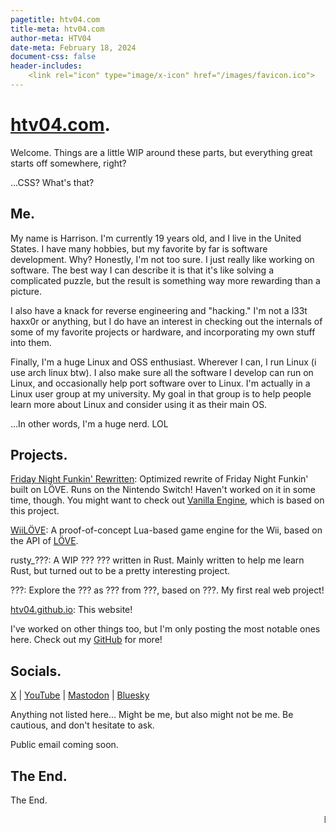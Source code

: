 ```yaml
---
pagetitle: htv04.com
title-meta: htv04.com
author-meta: HTV04
date-meta: February 18, 2024
document-css: false
header-includes:
    <link rel="icon" type="image/x-icon" href="/images/favicon.ico">
---
```


# [htv04.com](https://htv04.com).
Welcome. Things are a little WIP around these parts, but everything great starts off somewhere, right?

...CSS? What's that?

## Me.
My name is Harrison. I'm currently 19 years old, and I live in the United States. I have many hobbies, but my favorite by far is software development. Why? Honestly, I'm not too sure. I just really like working on software. The best way I can describe it is that it's like solving a complicated puzzle, but the result is something way more rewarding than a picture.

I also have a knack for reverse engineering and "hacking." I'm not a l33t haxx0r or anything, but I do have an interest in checking out the internals of some of my favorite projects or hardware, and incorporating my own stuff into them.

Finally, I'm a huge Linux and OSS enthusiast. Wherever I can, I run Linux (i use arch linux btw). I also make sure all the software I develop can run on Linux, and occasionally help port software over to Linux. I'm actually in a Linux user group at my university. My goal in that group is to help people learn more about Linux and consider using it as their main OS.

...In other words, I'm a huge nerd. LOL

## Projects.
[Friday Night Funkin' Rewritten](https://github.com/HTV04/funkin-rewritten): Optimized rewrite of Friday Night Funkin' built on LÖVE. Runs on the Nintendo Switch! Haven't worked on it in some time, though. You might want to check out [Vanilla Engine](https://github.com/VanillaEngineDevs/Vanilla-Engine), which is based on this project.

[WiiLÖVE](https://github.com/HTV04/wiilove): A proof-of-concept Lua-based game engine for the Wii, based on the API of [LÖVE](https://love2d.org/).

rusty_???: A WIP ??? ??? written in Rust. Mainly written to help me learn Rust, but turned out to be a pretty interesting project.

???: Explore the ??? as ??? from ???, based on ???. My first real web project!

[htv04.github.io](https://github.com/HTV04/htv04.github.io): This website!

I've worked on other things too, but I'm only posting the most notable ones here. Check out my [GitHub](https://github.com/HTV04) for more!

## Socials.
[X](https://twitter.com/HTV04_) | [YouTube](https://www.youtube.com/channel/UCF1lnrLYXDYWOc4y3W8-lPg) | [Mastodon](https://mastodon.gamedev.place/@HTV04) | [Bluesky](https://bsky.app/profile/htv04.bsky.social)

Anything not listed here... Might be me, but also might not be me. Be cautious, and don't hesitate to ask.

Public email coming soon.

## The End.
The End.

<marquee>BREAKING NEWS: Local Programmer Struggles With Web Development In a tech-savvy world where web development skills are highly sought after, one local programmer is facing challenges as they transition from native development to web development. The unnamed programmer, who primarily has experience in native app development, finds themselves grappling with the complexities of web development. According to sources close to the programmer, the transition has been met with frustration and a steep learning curve. "They're used to working with compiled languages and developing for specific platforms," said one colleague. "But web development requires a different mindset and skill set altogether." The programmer's struggle is not uncommon in an industry where technologies and frameworks are constantly evolving. With the rapid pace of change, even seasoned developers can find themselves struggling to keep up. One of the main hurdles for the programmer has been understanding the intricacies of front-end development, including HTML, CSS, and JavaScript. While they may be proficient in programming languages like C++ or Rust, the nuances of web technologies present a new set of challenges. Additionally, the programmer is navigating the vast ecosystem of web development tools and frameworks, such as React. With so many options available, it can be overwhelming to determine which ones are best suited for their projects. Despite the challenges, the programmer remains determined to master web development. "I know it's a steep learning curve, but I'm committed to expanding my skill set and becoming proficient in web development," said the programmer. "I believe that with dedication and perseverance, I'll be able to overcome these challenges and excel in this new domain." As the demand for web developers continues to grow, the programmer's journey serves as a reminder of the importance of adaptability and continuous learning in the ever-changing field of technology. With determination and the right resources, they are well-positioned to overcome their struggles and thrive in their new role as a web developer.</marquee>
